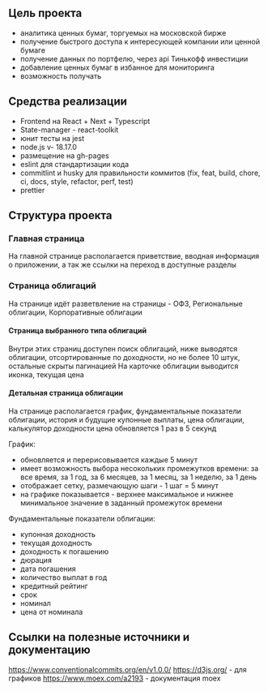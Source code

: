 ## Цель проекта

- аналитика ценных бумаг, торгуемых на московской бирже
- получение быстрого доступа к интересующей компании или ценной бумаге
- получение данных по портфелю, через api Тинькофф инвестиции
- добавление ценных бумаг в избанное для мониторинга
- возможность получать

## Средства реализации

- Frontend на React + Next + Typescript
- State-manager - react-toolkit
- юнит тесты на jest
- node.js v- 18.17.0
- размещение на gh-pages
- eslint для стандартизации кода
- commitlint и husky для правильности коммитов (fix, feat, build, chore, ci, docs, style, refactor, perf, test)
- prettier

## Структура проекта

### Главная страница

На главной странице располагается приветствие, вводная информация о приложении, а так же ссылки на переход в доступные разделы

### Страница облигаций

На странице идёт разветвление на страницы - ОФЗ, Региональные облигации, Корпоративные облигации

#### Страница выбранного типа облигаций

Внутри этих страниц доступен поиск облигаций, ниже выводятся облигации, отсортированные по доходности, но не более 10 штук, остальные скрыты пагинацией
На карточке облигации выводится иконка, текущая цена

#### Детальная страница облигации

На странице располагается график, фундаментальные показатели облигации, история и будущие купонные выплаты, цена облигации, калькулятор доходности
цена обновляется 1 раз в 5 секунд

График: 
- обновляется и перерисовывается каждые 5 минут
- имеет возможность выбора несокольких промежутков времени: за все время, за 1 год, за 6 месяцев, за 1 месяц, за 1 неделю, за 1 день
- отображает сетку, размечающую шаги - 1 шаг = 5 минут
- на графике показывается - верхнее максимальное и нижнее минимальное значение в заданный промежуток времени

Фундаментальные показатели облигации: 
- купонная доходность
- текущая доходность
- доходность к погашению
- дюрация
- дата погашения
- количество выплат в год
- кредитный рейтинг
- срок
- номинал
- цена от номинала


## Ссылки на полезные источники и документацию

https://www.conventionalcommits.org/en/v1.0.0/
https://d3js.org/ - для графиков
https://www.moex.com/a2193 - документация moex
